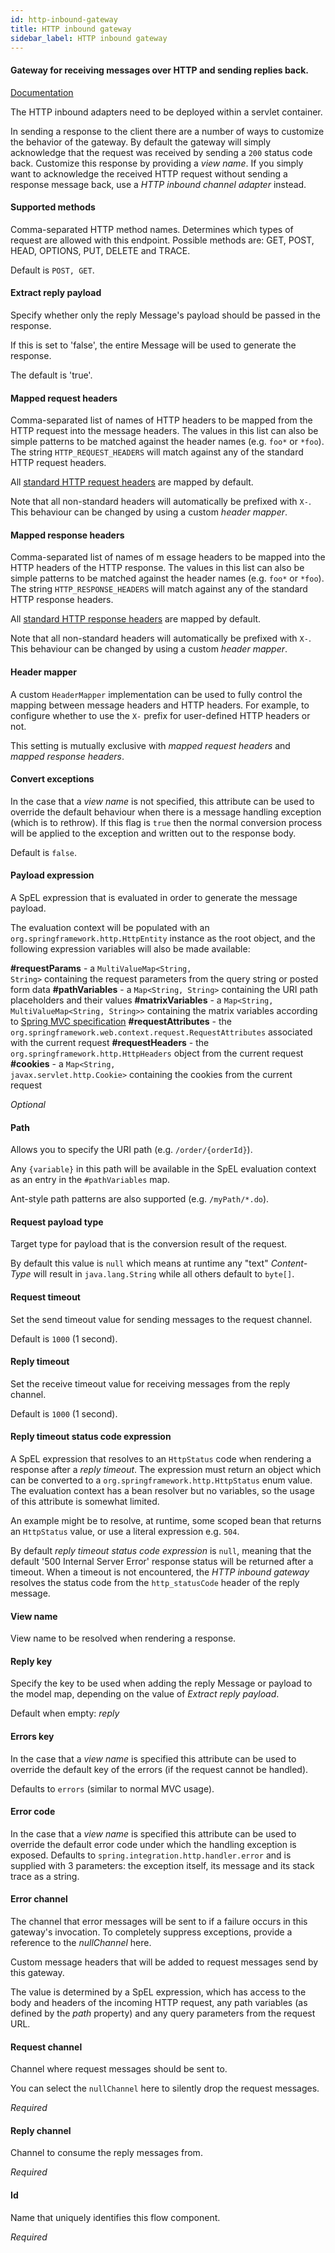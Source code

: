 ```yaml
---
id: http-inbound-gateway
title: HTTP inbound gateway
sidebar_label: HTTP inbound gateway
---
```

#### Gateway for receiving messages over HTTP and sending replies back.
<a href="http://docs.spring.io/spring-integration/docs/2.1.x/reference/html/http.html#http-inbound" target="_blank">Documentation</a>

The HTTP inbound adapters need to be deployed within a servlet container. 

In sending a response to the client there are a number of ways to customize the behavior of the gateway. 
By default the gateway will simply acknowledge that the request was received by sending a <code>200</code> status code back. Customize this response by providing a <i>view name</i>. If you simply want to acknowledge the received HTTP request without sending a response message back, use a <i>HTTP inbound channel adapter</i> instead.

#### Supported methods
Comma-separated HTTP method names. Determines which types of request are allowed with this endpoint. Possible methods are: GET, POST, HEAD, OPTIONS, PUT, DELETE and TRACE.

Default is <code>POST, GET</code>.

#### Extract reply payload
Specify whether only the reply Message's payload should be passed in the response. 

If this is set to 'false', the entire Message will be used to generate the response. 

The default is 'true'. 

#### Mapped request headers
Comma-separated list of names of HTTP headers to be mapped from the HTTP request into the message headers. The values in this list can also be simple patterns to be matched against the header names (e.g. <code>foo*</code> or <code>*foo</code>). The string <code>HTTP_REQUEST_HEADERS</code> will match against any of the standard HTTP request headers.

All <a href="http://en.wikipedia.org/wiki/List_of_HTTP_header_fields" target="_blank">standard HTTP request headers</a> are mapped by default.

Note that all non-standard headers will automatically be prefixed with <code>X-</code>. This behaviour can be changed by using a custom <i>header mapper</i>.

#### Mapped response headers
Comma-separated list of names of m essage headers to be mapped into the HTTP headers of the HTTP response. The values in this list can also be simple patterns to be matched against the header names (e.g. <code>foo*</code> or <code>*foo</code>). The string <code>HTTP_RESPONSE_HEADERS</code> will match against any of the standard HTTP response headers.

All <a href="http://en.wikipedia.org/wiki/List_of_HTTP_header_fields" target="_blank">standard HTTP response headers</a> are mapped by default.

Note that all non-standard headers will automatically be prefixed with <code>X-</code>. This behaviour can be changed by using a custom <i>header mapper</i>.

#### Header mapper
A custom <code>HeaderMapper</code> implementation can be used to fully control the mapping between message headers and HTTP headers. For example, to configure whether to use the <code>X-</code> prefix for user-defined HTTP headers or not.

This setting is mutually exclusive with <i>mapped request headers</i> and <i>mapped response headers</i>.

#### Convert exceptions
In the case that a <i>view name</i> is not specified, this attribute can be used to override the default behaviour when there is a message handling exception (which is to rethrow).  If this flag is <code>true</code> then the normal conversion process will be applied to the exception and written out to the response body.

Default is <code>false</code>.

#### Payload expression
A SpEL expression that is evaluated in order to generate the message payload.

The evaluation context will be populated with an <code>org.springframework.http.HttpEntity</code> instance as the root object, and the following expression variables will also be made available:

<b>#requestParams</b> - a <code>MultiValueMap&lt;String, String&gt;</code> containing the request parameters from the query string or posted form data
<b>#pathVariables</b> - a <code>Map&lt;String, String&gt;</code> containing the URI path placeholders and their values
<b>#matrixVariables</b> - a <code>Map&lt;String, MultiValueMap&lt;String, String&gt;&gt;</code> containing the matrix variables according to <a href="http://docs.spring.io/spring/docs/current/spring-framework-reference/html/mvc.html#mvc-ann-matrix-variables" target="_blank">Spring MVC specification</a>
<b>#requestAttributes</b> - the <code>org.springframework.web.context.request.RequestAttributes</code> associated with the current request
<b>#requestHeaders</b> - the <code>org.springframework.http.HttpHeaders</code> object from the current request
<b>#cookies</b> - a <code>Map&lt;String, javax.servlet.http.Cookie&gt;</code> containing the cookies from the current request

<i>Optional</i>

#### Path
Allows you to specify the URI path (e.g. <code>/order/{orderId}</code>).

Any <code>{variable}</code> in this path will be available in the SpEL evaluation context as an entry in the <code>#pathVariables</code> map.

Ant-style path patterns are also supported (e.g. <code>/myPath/*.do</code>).

#### Request payload type
Target type for payload that is the conversion result of the request.

By default this value is <code>null</code> which means at runtime any "text" <i>Content-Type</i> will result in <code>java.lang.String</code> while all others default to <code>byte[]</code>.

#### Request timeout
Set the send timeout value for sending messages to the request channel.

Default is <code>1000</code> (1 second).

#### Reply timeout
Set the receive timeout value for receiving messages from the reply channel.

Default is <code>1000</code> (1 second).

#### Reply timeout status code expression
A SpEL expression that resolves to an <code>HttpStatus</code> code when rendering a response after a <i>reply timeout</i>. The expression must return an object which can be converted to a <code>org.springframework.http.HttpStatus</code> enum value. The evaluation context has a bean resolver but no variables, so the usage of this attribute is somewhat limited.

An example might be to resolve, at runtime, some scoped bean that returns an <code>HttpStatus</code> value, or use a literal expression e.g. <code>504</code>.

By default <i>reply timeout status code expression</i> is <code>null</code>, meaning that the default '500 Internal Server Error' response status will be returned after a timeout. When a timeout is not encountered, the <i>HTTP inbound gateway</i> resolves the status code from the <code>http_statusCode</code> header of the reply message.

#### View name
View name to be resolved when rendering a response.

#### Reply key
Specify the key to be used when adding the reply Message or payload to the model map, depending on the value of <i>Extract reply payload</i>.

Default when empty: <i>reply</i>

#### Errors key
In the case that a <i>view name</i> is specified this attribute can be used to
 override the default key of the errors (if the request cannot be handled).

Defaults to <code>errors</code> (similar to normal MVC usage).

#### Error code
In the case that a <i>view name</i> is specified this attribute can be used to override the default error code under which the handling exception is exposed.
 Defaults to <code>spring.integration.http.handler.error</code> and is supplied with 3 parameters: the exception itself, its message and its stack trace as a string.

#### Error channel
The channel that error messages will be sent to if a failure occurs in this gateway's invocation. To completely suppress exceptions, provide a reference to the <i>nullChannel</i> here.


Custom message headers that will be added to request messages send by this gateway.

The value is determined by a SpEL expression, which has access to the body and headers of the incoming HTTP request, any path variables (as defined by the <i>path</i> property) and any query parameters from the request URL.

#### Request channel
Channel where request messages should be sent to.

You can select the <code>nullChannel</code> here to silently drop the request messages.

<i>Required</i>

#### Reply channel
Channel to consume the reply messages from.

<i>Required</i>

#### Id
Name that uniquely identifies this flow component.

<i>Required</i>

